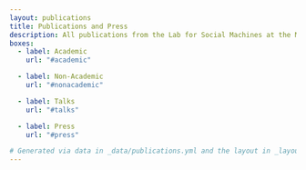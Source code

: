 ```yaml
---
layout: publications
title: Publications and Press
description: All publications from the Lab for Social Machines at the MIT Media Lab
boxes:
  - label: Academic
    url: "#academic"

  - label: Non-Academic
    url: "#nonacademic"

  - label: Talks
    url: "#talks"

  - label: Press
    url: "#press"

# Generated via data in _data/publications.yml and the layout in _layouts/publications.html
---
```

